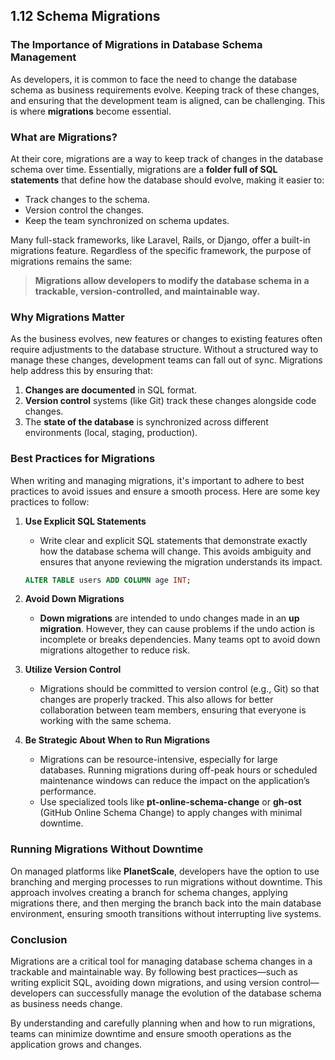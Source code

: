 ## 1.12 Schema Migrations

### The Importance of Migrations in Database Schema Management

As developers, it is common to face the need to change the database schema as business requirements evolve. Keeping track of these changes, and ensuring that the development team is aligned, can be challenging. This is where **migrations** become essential.

### What are Migrations?

At their core, migrations are a way to keep track of changes in the database schema over time. Essentially, migrations are a **folder full of SQL statements** that define how the database should evolve, making it easier to:

- Track changes to the schema.
- Version control the changes.
- Keep the team synchronized on schema updates.

Many full-stack frameworks, like Laravel, Rails, or Django, offer a built-in migrations feature. Regardless of the specific framework, the purpose of migrations remains the same:

> **Migrations allow developers to modify the database schema in a trackable, version-controlled, and maintainable way.**

### Why Migrations Matter

As the business evolves, new features or changes to existing features often require adjustments to the database structure. Without a structured way to manage these changes, development teams can fall out of sync. Migrations help address this by ensuring that:

1. **Changes are documented** in SQL format.
2. **Version control** systems (like Git) track these changes alongside code changes.
3. The **state of the database** is synchronized across different environments (local, staging, production).

### Best Practices for Migrations

When writing and managing migrations, it's important to adhere to best practices to avoid issues and ensure a smooth process. Here are some key practices to follow:

1. **Use Explicit SQL Statements**

   - Write clear and explicit SQL statements that demonstrate exactly how the database schema will change. This avoids ambiguity and ensures that anyone reviewing the migration understands its impact.

   ```sql
   ALTER TABLE users ADD COLUMN age INT;
   ```

2. **Avoid Down Migrations**

   - **Down migrations** are intended to undo changes made in an **up migration**. However, they can cause problems if the undo action is incomplete or breaks dependencies. Many teams opt to avoid down migrations altogether to reduce risk.

3. **Utilize Version Control**

   - Migrations should be committed to version control (e.g., Git) so that changes are properly tracked. This also allows for better collaboration between team members, ensuring that everyone is working with the same schema.

4. **Be Strategic About When to Run Migrations**
   - Migrations can be resource-intensive, especially for large databases. Running migrations during off-peak hours or scheduled maintenance windows can reduce the impact on the application’s performance.
   - Use specialized tools like **pt-online-schema-change** or **gh-ost** (GitHub Online Schema Change) to apply changes with minimal downtime.

### Running Migrations Without Downtime

On managed platforms like **PlanetScale**, developers have the option to use branching and merging processes to run migrations without downtime. This approach involves creating a branch for schema changes, applying migrations there, and then merging the branch back into the main database environment, ensuring smooth transitions without interrupting live systems.

### Conclusion

Migrations are a critical tool for managing database schema changes in a trackable and maintainable way. By following best practices—such as writing explicit SQL, avoiding down migrations, and using version control—developers can successfully manage the evolution of the database schema as business needs change.

By understanding and carefully planning when and how to run migrations, teams can minimize downtime and ensure smooth operations as the application grows and changes.
